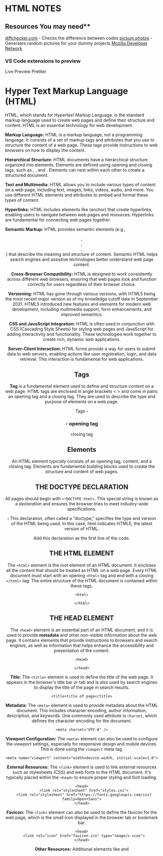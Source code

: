 # HTML NOTES

## Resources You may need**
[diffchecker.com](http://diffchecker.com/) - Checks the difference between codes
[picsum.photos](http://picsum.photos/) - Generates random pictures for your dummy projects
[Mozilla Developer Network](https://developer.mozilla.org/)

### VS Code extensions to preview
Live Preview
Prettier

# Hyper Text Markup Language (HTML)
HTML, which stands for Hypertext Markup Language, is the standard markup language used to create web pages and define their structure and content. HTML is an essential technology for web development. 

**Markup Language:** HTML is a markup language, not a programming language. It consists of a set of markup tags and attributes that you use to structure the content of a web page. These tags provide instructions to web browsers on how to display the content.

**Hierarchical Structure:** HTML documents have a hierarchical structure organized into elements. Elements are defined using opening and closing tags, such as <html>, <head>, and <body>. Elements can nest within each other to create a structured document.

**Text and Multimedia:** HTML allows you to include various types of content on a web page, including text, images, links, videos, audio, and more. You use different HTML elements and attributes to embed and format these types of content.

**Hyperlinks:** HTML includes elements like <a> (anchor) that create hyperlinks, enabling users to navigate between web pages and resources. Hyperlinks are fundamental for connecting web pages together.

**Semantic Markup:** HTML provides semantic elements (e.g., <header>, <nav>, <article>, <footer>) that describe the meaning and structure of content. Semantic HTML helps search engines and assistive technologies better understand web page content.

**Cross-Browser Compatibility:** HTML is designed to work consistently across different web browsers, ensuring that web pages look and function correctly for users regardless of their browser choice.

**Versioning:** HTML has gone through various versions, with HTML5 being the most recent major version as of my knowledge cutoff date in September 2021. HTML5 introduced new features and elements for modern web development, including multimedia support, form enhancements, and improved semantics.

**CSS and JavaScript Integration:** HTML is often used in conjunction with CSS (Cascading Style Sheets) for styling web pages and JavaScript for adding interactivity and functionality. These technologies work together to create rich, dynamic web applications.

**Server-Client Interaction:** HTML forms provide a way for users to submit data to web servers, enabling actions like user registration, login, and data retrieval. This interaction is fundamental for web applications.


## Tags
**Tag** is a fundamental element used to define and structure content on a web page. HTML tags are enclosed in angle brackets < > and come in pairs: an opening tag and a closing tag. They are used to describe the type and purpose of elements on a web page.

Tags - <h1> - opening tag
</h1> closing tag

## Elements
An HTML element typically consists of an opening tag, content, and a closing tag. Elements are fundamental building blocks used to create the structure and content of web pages. 


## THE DOCTYPE DECLARATION
All pages should begin with `<!DOCTYPE html>`. This special string is known as a *declaration* and ensures the browser tries to meet industry-wide specifications.

**<!DOCTYPE html>:** This declaration, often called a "doctype," specifies the type and version of the HTML being used. In this case, html indicates HTML5, the latest version of HTML.

Add this declaration as the first line of the code.

## THE HTML ELEMENT 
The `<html>` element is the root element of an HTML document. It encloses all the content that should be treated as HTML on a web page. Every HTML document must start with an opening `<html>` tag and end with a closing `</html>` tag. The entire structure of the HTML document is contained within these tags.

```
<html>

</html>
```

## THE HEAD ELEMENT
The `<head>` element is an essential part of an HTML document, and it is used to provide **metadata** and other non-visible information about the web page. It contains elements that provide instructions to browsers and search engines, as well as information that helps enhance the accessibility and presentation of the content.

```
<head>

</head>
```

**Title:** The `<title>` element is used to define the title of the web page. It appears in the browser's title bar or tab and is also used by search engines to display the title of the page in search results.

```
<title>title of page</title>

```

**Metadata:** The `<meta>` element is used to provide metadata about the HTML document. This includes character encoding, author information, description, and keywords. One commonly used attribute is `charset`, which defines the character encoding for the document.

```
<meta charset="UTF-8" />
```

**Viewport Configuration:** The `<meta>` element can also be used to configure the viewport settings, especially for responsive design and mobile devices. This is done using the `viewport` meta tag.

```
<meta name="viewport" content="width=device-width, initial-scale=1.0">

```

**External Resources:** The `<link>` element is used to link external resources such as stylesheets (CSS) and web fonts to the HTML document. It's typically placed within the `<head>` to ensure proper styling and font loading.

```
<head>
  <link rel="stylesheet" href="styles.css">
  <link rel="stylesheet" href="https://fonts.googleapis.com/css?family=Open+Sans">
</head>

```

**Favicon:** The `<link>` element can also be used to define the favicon for the web page, which is the small icon displayed in the browser tab or bookmark bar.

```
<head>
  <link rel="icon" href="favicon.ico" type="image/x-icon">
</head>

```

**Other Resources:** Additional elements like <base> and <script> may also be included in the <head> section to provide base URLs and include JavaScript files, respectively.\


## THE MAIN ELEMENT
The `<main>` element in HTML serves a specific semantic purpose: it is used to identify the main content of a web page. This element was introduced in HTML5 to improve the semantic structure of web documents, making them more accessible and understandable for both human readers and assistive technologies.

Here's the primary purpose and use of the `<main>` element:

1. **Semantic Structure:** `<main>` helps define the structure of a web page by explicitly marking the main content area. This makes it clear to both developers and automated tools where the primary content of the page resides.
2. **Accessibility:** Assistive technologies like screen readers can benefit from the `<main>` element because it helps them identify and navigate to the main content of a page more efficiently. This enhances the overall accessibility of your website.
3. **Search Engine Optimization (SEO):** Search engines may also use the `<main>` element as a signal to determine the main content of a page, which can affect search rankings.

Here's an example of how you might use the `<main>` element in an HTML document:

```html
<!DOCTYPE html>
<html lang="en">
<head>
    <meta charset="UTF-8">
    <title>My Web Page</title>
</head>
<body>
    <header>
        <!-- Header content goes here -->
    </header>

    <nav>
        <!-- Navigation menu goes here -->
    </nav>

    <main>
        <!-- Main content of the page goes here -->
        <h1>Welcome to My Web Page</h1>
        <p>This is the main content area where you'll find the core information of the page.</p>
    </main>

    <aside>
        <!-- Sidebar content goes here -->
    </aside>

    <footer>
        <!-- Footer content goes here -->
    </footer>
</body>
</html>
```
In this example, the `<main>` element encapsulates the primary content of the web page, making it clear that this is where the core information resides. This improves the document's structure, accessibility, and search engine visibility.

## THE HEADER ELEMENT

```
<h1>Heading</h1>
```
This ranges from <h1> to <h6>

Do not go beyond h6.

Do not skip header elements , let's say, you jump from h1 to h3.

## THE SECTION ELEMENT
The `<section>` element in HTML serves a specific semantic purpose: it is used to define a thematic grouping of content within a web page. This element was introduced in HTML5 to enhance the structure and semantics of web documents. Here's the primary purpose and use of the `<section>` element:

1. **Semantic Structure:** `<section>` helps you create a clear and meaningful structure for your web page's content. It's used to identify and group related content together, typically organized around a common theme or topic.
2. **Accessibility:** By using the `<section>` element, you provide a way for assistive technologies like screen readers to understand the organization of your content. This improves the accessibility and usability of your website.
3. **Styling and Scripting:** You can use `<section>` elements to apply specific styles or scripts to groups of related content. It provides a convenient way to target and manipulate content sections via CSS or JavaScript.
4. **Search Engine Optimization (SEO):** Search engines may use the `<section>` element as a semantic clue to better understand the content and structure of your web page. Properly marked-up sections can potentially improve search rankings.

Here's an example of how you might use the `<section>` element in an HTML document:

```html
<!DOCTYPE html>
<html lang="en">
<head>
    <meta charset="UTF-8">
    <title>My Article</title>
</head>
<body>
    <header>
        <h1>My Article Title</h1>
    </header>

    <nav>
        <!-- Navigation menu goes here -->
    </nav>

    <article>
        <section>
            <h2>Introduction</h2>
            <p>This section provides an introduction to the topic of the article.</p>
        </section>

        <section>
            <h2>Main Content</h2>
            <p>This section contains the primary content of the article.</p>
        </section>

        <section>
            <h2>Conclusion</h2>
            <p>This section summarizes the main points of the article and provides a conclusion.</p>
        </section>
    </article>

    <aside>
        <!-- Sidebar content goes here -->
    </aside>

    <footer>
        <!-- Footer content goes here -->
    </footer>
</body>
</html>

```
In this example, the `<section>` elements are used to group content sections within an `<article>` element. Each `<section>` represents a thematic grouping of content, enhancing the semantic structure of the page. This makes it clear to both human readers and machines that the content is organized into distinct sections related to the article's topic.

## THE PARAGRAPH ELEMENT

```
<p> This is a paragraph </p>
```

## VOID ELEMENTS

```
<hr /> - Horizontal rule element - Draws a line in between paragraph
```

```
<br /> - breaks to a new line
```

## ORDERED AND UNORDERED LISTS

```
<ul>
	<li>List1</li>
	<li>List 2</li>
</ul>

<ol>
    <li>list1</li>
    <li>list2</li>
</ol>

```

**The value Attribute:**

You can determine the value number of the list with the value attribute

```
<li value="2">Item</li>

```

This will ensure that the list is numbered at 2.

**NESTING AND INDENTATION**

```
    <h2>A Complex Nested List</h2>
    <ul>
        <li>A</li>
        <li>B
            <ol>
                <li>B1</li>
                <li>B2
                    <ul>
                        <li>B2a
                            <ul>
                                <li>B2aa</li>
                                <li>B2ab</li>
                            </ul>
                        </li>
                        <li>B2b</li>
                        <li>B2c</li>
                    </ul>
                </li>
                <li>B3
                    <ol>
                        <li>B31</li>
                        <li>B32</li>
                    </ol>
                </li>
            </ol>
        </li>
        <li>C</li>
    </ul>

```

Indentation aids you to see code clearly. It gives a good visual feel of your code. Else everything will seem jumbled up.

## ANCHOR ELEMENTS

```
<a>Text</a>

```

Anchor elements can take attributes

```
<a href = "Link">Text to link</a>

```

The attributes go in the opening tag. The value of the attribute should be in quotation marks. Just as shown above.

## TARGET ATTRIBUTE

This cause the link to open in a new tab

```
<a href="actual link" target="_blank">text for link<a/>

```

**THE MOZILLA DEVELOPER NETWORK GIVES A LIST OF MORE ATTRIBUTES.**

https://developer.mozilla.org/en-US/docs/Web/HTML/Element/ol

## THE IMAGE ELEMENT

[picsum.photos](http://picsum.photos/) This site give random photos.

```
<img src="url" alt="description of image" />

```

src means source

the alt attribute is a good practice to aid screen readers.

## IMAGE AS A LINK**

```
<a href="link_image_will_lead_to"><img src="image_link" alt ="image_description" width=""/></a>

```

## FIGURE ELEMENT**

The `<figure>` element is an HTML5 semantic element used to encapsulate a piece of content, typically an image, illustration, diagram, video, audio, or similar media, along with its caption. It provides a way to associate a caption or description with the content it contains, making it particularly useful for enhancing accessibility and organizing visual content on a webpage.

The `<figure>` element is often used in combination with the `<figcaption>` element, which is placed inside the `<figure>` element and provides the caption or description for the associated content. Here's how the `<figure>` element is structured:

```
<figure>
  <img src="image.jpg" alt="Description of the image">
  <figcaption>This is the caption for the image.</figcaption>
</figure>
```

## FILE PATHS

**./ - Current directory**

**../Parent Directory**

**MULTI-PAGE WEBSITES**

You must know file paths to create multi-page websites

Usually this is the arrangement:

*Project directory* contains the main *index.html* file. This is usually the home page.

Within the project directory, you will also find the *assets* directory which contains an *image* directory. All images of the project goes here.

Within the project directory, you will find another directory usually called *public.* This directory contains other html pages of the project.


## HTML BOILER PLATE

```
<!DOCTYPE html>
<html lang="en">
<head>
<meta charset = "UTF-8">
<meta name="viewport" content="width=device-width, initial-scale=1.0">
<title>title</title>
</head>
<body>
<h1>Hello Leonard</h1>

</body>

</html>

```

## EMPHASIS AND STRONG ELEMENT

```
<em>Emphasis</em>
```

```
<strong>bold</strong>
```

## SECTION ELEMENT

Used to demarcate sections



# CREATING FORMS

## FORM ELEMENT

Used to demarcate a section for a form

```
<form>
</form>
```

## ACTION ATTRIBUTE

The `action` attribute is used in HTML `<form>` elements to specify the URL or endpoint to which the data from the form should be submitted when the user submits the form. This attribute defines the server-side script or program that will process the form data and generate a response based on the provided input.

```
<form action="hyperspace.com">
</form>
```

## INPUT ELEMENT

The `input` element allows you several ways to collect data from a web form. It is usually nested in the form element.

```
<form>
<input />
</form>
```

There are many kinds of inputs you can create using the `type` attribute. You can easily create a password field, reset button, or a control to let users select a file from their computer.

```
<form>
<input type="text" />
</form>
```

In order for a form's data to be accessed by the location specified in the `action` attribute, you must give the text field a `name` attribute and assign it a value to represent the data being submitted. For example, you could use the following syntax for an email address text field: `<input type="text" name="email">`.

**Placeholder text** is used to give people a hint about what kind of information to enter into an input.

```
<input type="text" name="email" placeholder="url"/>
```

**The Required Attribute**

To prevent a user from submitting your form when required information is missing, you need to add the `required` attribute to an `input` element. There's no need to set a value to the `required` attribute. Instead, just add the word `required` to the `input` element, making sure there is space between it and other attributes.

```html
<input type="text" name="email" placeholder="text goes here" required/>
```

**Button Element**

Use the `button` element to create a clickable button. For example, `<button>Click Here</button>` creates a button with the text `Click Here`.

The default behavior of clicking a form button without any attributes submits the form to the location specified in the form's `action` attribute.

Even though you added your button below the text input, they appear next to each other on the page. That's because both `input` and `button` elements are *inline elements*, which don't appear on new lines.

The button you added will submit the form by default. However, relying on default behavior may cause confusion. Add the `type` attribute with the value `submit` to the `button` to make it clear that it is a submit button.

```
<form action="hyperspace.com">
<input type="text" name="email" placeholder="text" required/>
<button type="submit">Submit</button>

</form>

```

**RADIO BUTTONS**

You can use radio buttons for questions where you want only one answer out of multiple options.

```
<input type="radio" /> Text
<input type="radio" /> Anothertext

```

**THE NAME ATTRIBUTE**

Notice that both radio buttons can be selected at the same time. To make it so selecting one radio button automatically deselects the other, both buttons must have a `name` attribute with the same value.

```
<input type="radio" name="samevalue" /> Text
<input type="radio" name="samevalue" /> Anothertext

```

Add the `name` attribute with the value ... to the checkbox `input` element.

While you won't notice this in the browser, doing this makes it easier for a server to process your web form, especially when there are multiple checkboxes.

**THE VALUE ATTRIBUTE**

If you select the `Indoor` radio button and submit the form, the form data for the button is based on its `name` and `value` attributes. Since your radio buttons do not have a `value` attribute, the form data will include `samevalue=on`, which is not useful when you have multiple buttons.

Add a `value` attribute to both radio buttons. For convenience, set the button's `value` attribute to the same value as its `id` attribute.

```
<input id="indoor" type="radio" name="samevalue" value="indoor"/> Indoor
<input id="outdoor" type="radio" name="samevalue" value="outdoor"/> Anothertext

```

**LABEL ELEMENTS**

`label` elements are used to help associate the text for an `input` element with the `input` element itself (especially for assistive technologies like screen readers). For example, `<label><input type="radio"> cat</label>` makes it so clicking the word `cat` also selects the corresponding radio button.

```
<label><input type="radio"/>Text </label>

```

**THE ID ATTRIBUTE**

The `id` attribute is used to identify specific HTML elements. Each `id` attribute's value must be unique from all other `id` values for the entire page.

```
<label><input type="radio" id="indoor" /></label>

```

**FIELDSET ELEMENT**

The `fieldset` element is used to group related inputs and labels together in a web form. `fieldset` elements are *block-level elements*, meaning that they appear on a new line.

```
<fieldset>
    <input type="radio" name="samevalue" value="indoor"/> Indoor
    <input type="radio" name="samevalue" value="outdoor"/> Anothertext
</fieldset>

```

**THE LEGEND ELEMENT**

The `legend` element acts as a caption for the content in the `fieldset` element. It gives users context about what they should enter into that part of the form.

```
<fieldset>
    <legend>content</legend>
    <input type="radio" name="samevalue" value="indoor"/> Indoor
    <input type="radio" name="samevalue" value="outdoor"/> Anothertext
</fieldset>

```

**CHECKBOXES**

Forms commonly use checkboxes for questions that may have more than one answer. For example, here's a checkbox with the option of `tacos`: `<input type="checkbox"> tacos`.

**THE FOR ATTRIBUTE**

There's another way to associate an input element's text with the element itself. You can nest the text within a label element and add a for attribute with the same value as the input element's id attribute.

```
<input type="checkbox" id="loving" /> <label for="loving">Loving </label>

```

**THE CHECKED ATTRIBUTE**

In order to make a checkbox checked or radio button selected by default, you need to add the `checked` attribute to it. There's no need to set a value to the `checked` attribute. Instead, just add the word `checked` to the `input` element, making sure there is space between it and other attributes.

```
<input id="id_value" type="radio" value="id_value" name="name_value" checked /><label for="id_value">Text</label>

```

**THE FOOTER ELEMENT**

```
<footer>
<p>text <a href="link">TEXT WHICH IS A LINK</a></p>
</footer>

```

To be continued. 